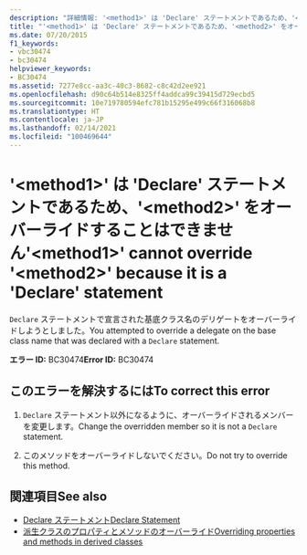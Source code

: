 ```yaml
---
description: "詳細情報: '<method1>' は 'Declare' ステートメントであるため、'<method2>' をオーバーライドすることはできません"
title: "'<method1>' は 'Declare' ステートメントであるため、'<method2>' をオーバーライドすることはできません"
ms.date: 07/20/2015
f1_keywords:
- vbc30474
- bc30474
helpviewer_keywords:
- BC30474
ms.assetid: 7277e8cc-aa3c-40c3-8682-c8c42d2ee921
ms.openlocfilehash: d90c64b514e8325ff4addca99c39415d729ecbd5
ms.sourcegitcommit: 10e719780594efc781b15295e499c66f316068b8
ms.translationtype: HT
ms.contentlocale: ja-JP
ms.lasthandoff: 02/14/2021
ms.locfileid: "100469644"
---
```

# <a name="method1-cannot-override-method2-because-it-is-a-declare-statement"></a><span data-ttu-id="ba933-103">'\<method1>' は 'Declare' ステートメントであるため、'\<method2>' をオーバーライドすることはできません</span><span class="sxs-lookup"><span data-stu-id="ba933-103">'\<method1>' cannot override '\<method2>' because it is a 'Declare' statement</span></span>

<span data-ttu-id="ba933-104">`Declare` ステートメントで宣言された基底クラス名のデリゲートをオーバーライドしようとしました。</span><span class="sxs-lookup"><span data-stu-id="ba933-104">You attempted to override a delegate on the base class name that was declared with a `Declare` statement.</span></span>  
  
 <span data-ttu-id="ba933-105">**エラー ID:** BC30474</span><span class="sxs-lookup"><span data-stu-id="ba933-105">**Error ID:** BC30474</span></span>  
  
## <a name="to-correct-this-error"></a><span data-ttu-id="ba933-106">このエラーを解決するには</span><span class="sxs-lookup"><span data-stu-id="ba933-106">To correct this error</span></span>  
  
1. <span data-ttu-id="ba933-107">`Declare` ステートメント以外になるように、オーバーライドされるメンバーを変更します。</span><span class="sxs-lookup"><span data-stu-id="ba933-107">Change the overridden member so it is not a `Declare` statement.</span></span>  
  
2. <span data-ttu-id="ba933-108">このメソッドをオーバーライドしないでください。</span><span class="sxs-lookup"><span data-stu-id="ba933-108">Do not try to override this method.</span></span>  
  
## <a name="see-also"></a><span data-ttu-id="ba933-109">関連項目</span><span class="sxs-lookup"><span data-stu-id="ba933-109">See also</span></span>

- [<span data-ttu-id="ba933-110">Declare ステートメント</span><span class="sxs-lookup"><span data-stu-id="ba933-110">Declare Statement</span></span>](../language-reference/statements/declare-statement.md)
- [<span data-ttu-id="ba933-111">派生クラスのプロパティとメソッドのオーバーライド</span><span class="sxs-lookup"><span data-stu-id="ba933-111">Overriding properties and methods in derived classes</span></span>](../programming-guide/language-features/objects-and-classes/inheritance-basics.md#overriding-properties-and-methods-in-derived-classes)
